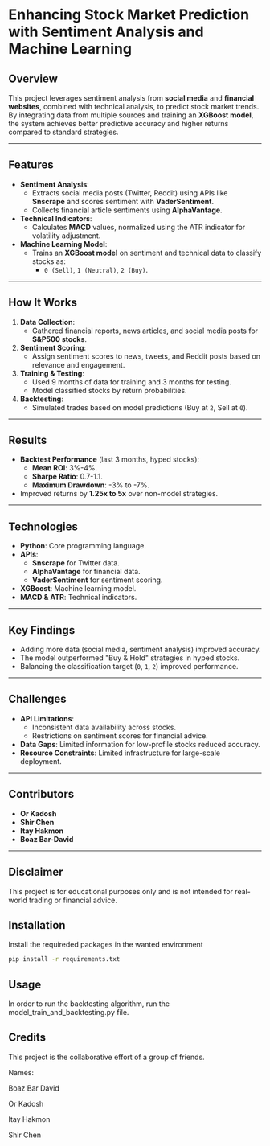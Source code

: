 # **Enhancing Stock Market Prediction with Sentiment Analysis and Machine Learning**

## **Overview**
This project leverages sentiment analysis from **social media** and **financial websites**, combined with technical analysis, to predict stock market trends. By integrating data from multiple sources and training an **XGBoost model**, the system achieves better predictive accuracy and higher returns compared to standard strategies.

---

## **Features**
- **Sentiment Analysis**:
  - Extracts social media posts (Twitter, Reddit) using APIs like **Snscrape** and scores sentiment with **VaderSentiment**.
  - Collects financial article sentiments using **AlphaVantage**.
- **Technical Indicators**:
  - Calculates **MACD** values, normalized using the ATR indicator for volatility adjustment.
- **Machine Learning Model**:
  - Trains an **XGBoost model** on sentiment and technical data to classify stocks as:
    - `0 (Sell)`, `1 (Neutral)`, `2 (Buy)`.

---

## **How It Works**
1. **Data Collection**:
   - Gathered financial reports, news articles, and social media posts for **S&P500 stocks**.
2. **Sentiment Scoring**:
   - Assign sentiment scores to news, tweets, and Reddit posts based on relevance and engagement.
3. **Training & Testing**:
   - Used 9 months of data for training and 3 months for testing.
   - Model classified stocks by return probabilities.
4. **Backtesting**:
   - Simulated trades based on model predictions (Buy at `2`, Sell at `0`).

---

## **Results**
- **Backtest Performance** (last 3 months, hyped stocks):
  - **Mean ROI**: 3%-4%.
  - **Sharpe Ratio**: 0.7-1.1.
  - **Maximum Drawdown**: -3% to -7%.
- Improved returns by **1.25x to 5x** over non-model strategies.

---

## **Technologies**
- **Python**: Core programming language.
- **APIs**:
  - **Snscrape** for Twitter data.
  - **AlphaVantage** for financial data.
  - **VaderSentiment** for sentiment scoring.
- **XGBoost**: Machine learning model.
- **MACD & ATR**: Technical indicators.

---

## **Key Findings**
- Adding more data (social media, sentiment analysis) improved accuracy.
- The model outperformed "Buy & Hold" strategies in hyped stocks.
- Balancing the classification target (`0`, `1`, `2`) improved performance.

---

## **Challenges**
- **API Limitations**:
  - Inconsistent data availability across stocks.
  - Restrictions on sentiment scores for financial advice.
- **Data Gaps**: Limited information for low-profile stocks reduced accuracy.
- **Resource Constraints**: Limited infrastructure for large-scale deployment.

---

## **Contributors**
- **Or Kadosh**
- **Shir Chen**
- **Itay Hakmon**
- **Boaz Bar-David**

---

## **Disclaimer**
This project is for educational purposes only and is not intended for real-world trading or financial advice.


## Installation
Install the requireded packages in the wanted environment

```bash
pip install -r requirements.txt
```

## Usage
In order to run the backtesting algorithm, run the model_train_and_backtesting.py file.

## Credits
This project is the collaborative effort of a group of friends.

Names:

Boaz Bar David

Or Kadosh

Itay Hakmon

Shir Chen
